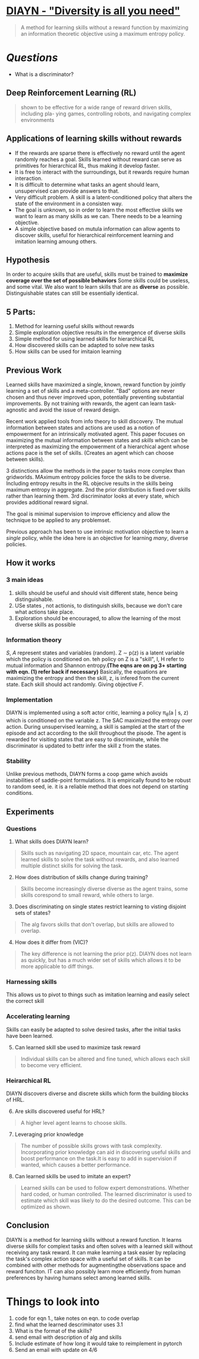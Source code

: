# [DIAYN - "Diversity is all you need"](https://arxiv.org/pdf/1802.06070.pdf)
> A method for learning skills without a reward function by maximizing an information theoretic objective
> using a maximum entropy policy.

# *Questions*
* What is a discriminator?

## Deep Reinforcement Learning (RL)
> shown to be effective for a wide range of reward driven skills, including pla-
> ying games, controlling robots, and navigating complex environments

## Applications of learning skills without rewards
 * If the rewards are sparse there is effectively no reward until the agent randomly reaches a goal. Skills learned without reward can serve as primitives for hierarchical RL, thus making it develop faster.
 * It is free to interact with the surroundings, but it rewards require human interaction. 
 * It is difficult to determine what tasks an agent should learn, unsupervised can provide answers to that.
 * Very difficult problem. A skill is a latent-conditioned policy that alters the state of the environment in a consisten way.
 * The goal is unknown, so in order to learn the most effective skills we want to learn as many skills as we can. There needs to be a learning objective. 
 * A simple objective based on mutula information can allow agents to discover skills, useful for hierarchical reinforcement learning and imitation learning amoung others.

## Hypothesis
In order to acquire skills that are useful, skills must be trained to **maximize coverage over the set of possible behaviors** Some skills could be useless, and some vital. We also want to learn skills that are as **diverse** as possible. Distinguishable states can still be essentially identical.

## 5 Parts:
1) Method for learning useful skills without rewards
2) Simple exploration objective results in the emergence of diverse skills
3) Simple method for using learned skills for hierarchical RL 
4) How discovered skills can be adapted to solve new tasks
5) How skills can be used for imitaion learning

## Previous Work
Learned skills have maximized a single, known, reward function by jointly learning a set of skills and a meta-controller. "Bad" options are never chosen and thus never improved upon, potentially preventing substantial improvements. By not training with rewards, the agent can learn task-agnostic and avoid the issue of reward design. 

Recent work applied tools from info theory to skill discovery. The mutual information between states and actions are used as a  notion of empowerment for an intrinsically motivated agent. This paper focuses on maximizing the mutual information between states and *skills* which can be interpreted as maximizing the empowerment of a hierarchical  agent whose actions pace is the set of skills. (Creates an agent which can choose between skills).

3 distinctions allow the methods in the paper to tasks more complex than gridworlds. MAximum entropy policies force the sklls to be diverse. Including entropy results in the RL objecive results in the skills being maximum entropy in aggregate. 2nd the prior distribution is fixed over skills rather than learning them. 3rd discriminator looks at every state, which provides additional reward signal.

The goal is minimal supervision to improve efficiency and allow the technique to be applied to any problemset.

Previous approach has been to use intrinsic motivation objective to learn a *single* policy, while the idea here is an objective for learning *many*, diverse policies.

## How it works
### 3 main ideas
1. skills should be useful and should visit different state, hence being distinguishable.
2. USe states , not actionis, to distinguish skills, because we don't care what actions take place.
3. Exploration should be encouraged, to allow the learning of the most diverse skills as possible

### Information theory 
*S*, *A* represent states and variables (random). Z ∼ p(z) is a latent variable which the policy is conditioned on. teh  policy on Z is a "skill", I, H refer to mutual information and Shannon entropy.**(The eqns are on pg 3+ starting with eqn. (1) refer back if necessary)** 
Basically, the equations are maximizing the entropy and then the skill, z, is infered from the current state.  Each skill should act randomly. Giving objective *F*.

### Implementation
DIAYN is implemented using a soft actor critic, learning a policy π<sub>θ</sub>(a | s, z) which is conditioned on the variable z. The SAC maximized the entropy over action. During unsupervised learning, a skill is sampled at the start of the episode and act according to the skill throughout the pisode. The agent is rewarded for visiting states that are easy to discriminate, while the discriminator is updated to bettr infer the skill z from the states.

### Stability
Unlike previous methods, DIAYN forms a coop game which avoids instabilities of saddle-point formulations. It is empirically found to be robust to random seed, ie. it is a reliable method that does not depend on starting conditions.

## Experiments
### Questions
1. What skills does DIAYN learn?
> Skills such as navigating 2D space, mountain car, etc. The agent learned skills to solve the task without rewards, and also learned multiple distinct skills for solving the task.
2. How does distribution of skills change during training?
> Skills become increasingly diverse diverse as  the agent trains, some skills corespond to small reward, while others to large.
3. Does discriminating on single states restrict learning to visting disjoint sets of states?
> The alg favors skills that don't overlap, but skills are allowed to overlap. 
4. How does it differ from (VIC)?
> The key difference is not learning the prior p(z). DIAYN does not learn as quickly, but has a much wider set of skills which allows it to be more applicable to diff things.

### Harnessing skills
This allows us to pivot to things such as imitation learning and easily select the correct skill

### Accelerating learning
Skills can easily be adapted to solve desired tasks, after the initial tasks have been learned.

5. Can learned skill  sbe used to maximize task reward
> Individual skills can be altered and fine tuned, which allows each skill to become very efficient.   
### Heirarchical RL
DIAYN discovers diverse and discrete skills which form the building blocks of HRL.

6. Are skills discovered useful for HRL?
> A higher level agent learns to choose skills.

7. Leveraging prior knowledge
> The number of possible skills grows with task complexity. Incorporating prior knowledge can aid in  discovering useful skills and boost performance on the task.It is easy to add in supervision if wanted, which causes a better performance.

8. Can learned skills be used to imitate an expert?
> Learned skills can be used to follow expert demonstrations. Whether hard coded, or human controlled. The learned discriminator is used to estimate which skill  was likely to do the desired outcome. This can be optimized as shown.

## Conclusion
DIAYN is a method for learning skills without a reward function. It learns diverse skills for complext tasks and often solves with a learned skill without receiving any task reward. It can make learning a task easier by replacing the task's complex action space with a useful set of skills. It can be combined with other methods for augmentingthe observations space and reward funciton. IT can also possibly learn more efficiently from human preferences by having humans select among learned skills. 


# Things to look into
1. code for eqn 1., take notes on eqn. to code overlap
2. find what the learned descriminator uses 3.1
3. What is the format of the skills?
4. send email with description of alg and skills
5. Include estimate of how long it would take to reimplement in pytorch
6. Send an email with update on 4/6
